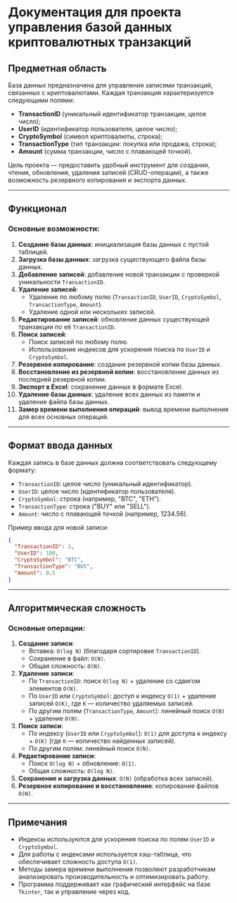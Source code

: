 # Документация для проекта управления базой данных криптовалютных транзакций

## Предметная область

База данных предназначена для управления записями транзакций, связанных с криптовалютами. Каждая транзакция характеризуется следующими полями:

- **TransactionID** (уникальный идентификатор транзакции, целое число);
- **UserID** (идентификатор пользователя, целое число);
- **CryptoSymbol** (символ криптовалюты, строка);
- **TransactionType** (тип транзакции: покупка или продажа, строка);
- **Amount** (сумма транзакции, число с плавающей точкой).

Цель проекта — предоставить удобный инструмент для создания, чтения, обновления, удаления записей (CRUD-операции), а также возможность резервного копирования и экспорта данных.

---

## Функционал

### Основные возможности:

1. **Создание базы данных**: инициализация базы данных с пустой таблицей.
2. **Загрузка базы данных**: загрузка существующего файла базы данных.
3. **Добавление записей**: добавление новой транзакции с проверкой уникальности `TransactionID`.
4. **Удаление записей**:
   - Удаление по любому полю (`TransactionID`, `UserID`, `CryptoSymbol`, `TransactionType`, `Amount`).
   - Удаление одной или нескольких записей.
5. **Редактирование записей**: обновление данных существующей транзакции по её `TransactionID`.
6. **Поиск записей**:
   - Поиск записей по любому полю.
   - Использование индексов для ускорения поиска по `UserID` и `CryptoSymbol`.
7. **Резервное копирование**: создание резервной копии базы данных.
8. **Восстановление из резервной копии**: восстановление данных из последней резервной копии.
9. **Экспорт в Excel**: сохранение данных в формате Excel.
10. **Удаление базы данных**: удаление всех данных из памяти и удаление файла базы данных.
11. **Замер времени выполнения операций**: вывод времени выполнения для всех основных операций.

---

## Формат ввода данных

Каждая запись в базе данных должна соответствовать следующему формату:

- `TransactionID`: целое число (уникальный идентификатор).
- `UserID`: целое число (идентификатор пользователя).
- `CryptoSymbol`: строка (например, "BTC", "ETH").
- `TransactionType`: строка ("BUY" или "SELL").
- `Amount`: число с плавающей точкой (например, 1234.56).

Пример ввода для новой записи:

```json
{
  "TransactionID": 1,
  "UserID": 100,
  "CryptoSymbol": "BTC",
  "TransactionType": "BUY",
  "Amount": 0.5
}
```

---

## Алгоритмическая сложность

### Основные операции:

1. **Создание записи**:
   - Вставка: `O(log N)` (благодаря сортировке `TransactionID`).
   - Сохранение в файл: `O(N)`.
   - Общая сложность: `O(N)`.
2. **Удаление записи**:
   - По `TransactionID`: поиск `O(log N)` + удаление со сдвигом элементов `O(N)`.
   - По `UserID` или `CryptoSymbol`: доступ к индексу `O(1)` + удаление записей `O(K)`, где `K` — количество удаляемых записей.
   - По другим полям (`TransactionType`, `Amount`): линейный поиск `O(N)` + удаление `O(N)`.
3. **Поиск записи**:
   - По индексу (`UserID` или `CryptoSymbol`): `O(1)` для доступа к индексу + `O(K)` (где `K` — количество найденных записей).
   - По другим полям: линейный поиск `O(N)`.
4. **Редактирование записи**:
   - Поиск `O(log N)` + обновление: `O(1)`.
   - Общая сложность: `O(log N)`.
5. **Сохранение и загрузка данных**: `O(N)` (обработка всех записей).
6. **Резервное копирование и восстановление**: копирование файлов `O(N)`.

---

## Примечания

- Индексы используются для ускорения поиска по полям `UserID` и `CryptoSymbol`.
- Для работы с индексами используется хэш-таблица, что обеспечивает сложность доступа `O(1)`.
- Методы замера времени выполнения позволяют разработчикам анализировать производительность и оптимизировать работу.
- Программа поддерживает как графический интерфейс на базе `Tkinter`, так и управление через код.
